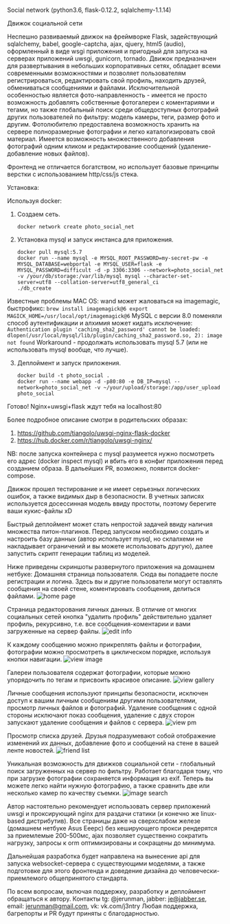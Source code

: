 Social network
(python3.6, flask-0.12.2, sqlalchemy-1.1.14)

Движок социальной сети

Неспешно развиваемый движок на фреймворке Flask, задействующий sqlalchemy, babel, google-captcha, ajax, qjuery, html5 (audio), оформленный в виде wsgi приложения и пригодный для запуска на серверах приложений uwsgi, gunicorn, tornado.
Движок предназначен для развертывания в небольших корпоративных сетях, обладает всеми современными возможностями и позволяет пользователям регистрироваться, редактировать свой профиль, находить друзей, обмениваться сообщениями и файлами. Исключительной особенностью является фото-направленность - имеется не просто возможность добавлять собственные фотогалереи с коментариями и тегами, но также глобальный поиск среди общедоступных фотографий других пользователей по фильтру: модель камеры, теги, размер фото и другим. Фотолюбителю предоставлена возможность хранить на сервере полноразмерные фотографии и легко каталогизировать свой материал. Имеется возможность множественного добавления фотографий одним кликом и редактирование сообщений (удаление-добавление новых файлов).

Фронтенд не отличается богатством, но использует базовые принципы верстки с использованием http/css/js стека.


Установка:

Используя docker:
1) Создаем сеть.
    ```
    docker network create photo_social_net
    ```
2) Установка mysql и запуск инстанса для приложения.
    ```
    docker pull mysql:5.7
    docker run --name mysql -e MYSQL_ROOT_PASSWORD=my-secret-pw -e MYSQL_DATABASE=webportal -e MYSQL_USER=flask -e MYSQL_PASSWORD=difficult -d -p 3306:3306 --network=photo_social_net -v /your/db/storage:/var/lib/mysql mysql --character-set-server=utf8 --collation-server=utf8_general_ci
    ./db_create
    ```
Известные проблемы MAC OS: wand может жаловаться на imagemagic, быстрофикс:
    ```
    brew install imagemagick@6
    export MAGICK_HOME=/usr/local/opt/imagemagick@6
    ```
MySQL с версии 8.0 поменяли способ аутентификации и алхимия может кидать исключение:
    ```Authentication plugin 'caching_sha2_password' cannot be loaded: dlopen(/usr/local/mysql/lib/plugin/caching_sha2_password.so, 2): image not found```
Workaround - продолжать использовать mysql 5.7 (или не использовать mysql вообще, что лучше).


3) Деплоймент и запуск приложения.
    ```
    docker build -t photo_social .
    docker run --name webapp -d -p80:80 -e DB_IP=mysql --network=photo_social_net -v ~/your/upload/storage:/app/user_upload photo_social
    ```
Готово! Nginx+uwsgi+flask ждут тебя на localhost:80

Более подробное описание смотри в родительских образах:
1) https://github.com/tiangolo/uwsgi-nginx-flask-docker
2) https://hub.docker.com/r/tiangolo/uwsgi-nginx/

NB: после запуска контейнера с mysql разумеется нужно посмотреть его адрес (docker inspect mysql) и вбить его в конфиг приложения перед созданием образа. В дальейших PR, возможно, появится docker-compose.


Движок прошел тестирование и не имеет серьезных логических ошибок, а также видимых дыр в безопасности. В учетных записях используется досессинная модель ввиду простоты, поэтому берегите ваши кукис-файлы xD

Быстрый деплоймент может стать непростой задачей ввиду наличия множества питон-плагинов. Перед запуском необходимо создать и настроить базу данных (автор использует mysql, но склалхеми не накладывает ограничений и вы можете использовать другую), далее запустить скрипт генерации таблиц из моделей.

Ниже приведены скриншоты развернутого приложения на домашнем нетбуке:
Домашняя страница пользователя. Сюда вы попадаете после регистрации и логина. Здесь вы и другие пользователи могут оставлять сообщения на своей стене, коментировать сообщения, делиться файлами.
![home page](http://i.imgur.com/VJM4yWW.png "домашняя страница")

Страница редакторования личных данных. В отличие от многих социальных сетей кнопка "удалить профиль" действительно удаляет профиль, рекурсивно, т.е. все сообщения-коментарии и вами загруженные на сервер файлы.
![edit info](http://i.imgur.com/ZFztwSI.png "редактирование личных данных")

К каждому сообщению можно прикреплять файлы и фотографии, фотографии можно просмотреть в циклическом порядке, используя кнопки навигации.
![view image](http://i.imgur.com/eIbBjp7.png "просмотр картинок в сообщении")

Галереи пользователя содержат фотографии, которые можно упорядочить по тегам и присвоить красивое описание.
![view gallery](http://i.imgur.com/mK1kLoU.png "просмотр галереи")

Личные сообщения используют принципы безопасности, исключен доступ к вашим личным сообщениям другими пользователями, просмотр личных файлов и фотографий. Удаление сообщения с одной стороны исключают показ сообщения, удаление с двух сторон запускают удаление сообщения и файлов с сервера.
![view pm](http://i.imgur.com/Eolyag7.png "просмотр личных сообщений")

Просмотр списка друзей. Друзья подразумевают собой отображение изменений их данных, добавление фото и сообщений на стене в вашей ленте новостей.
![friend list](http://i.imgur.com/mTiNO5Z.png "поиск среди друзей")

Уникальная возможность для движков социальной сети - глобальный поиск загруженных на сервер по фильтру. Работает благодаря тому, что при загрузке фотографии сохраняется информация из exif. Теперь вы можете легко найти нужную фотографию, а также сравнить две или несколько камер по качеству съемки.
![image search](http://i.imgur.com/yDvyyfH.png "глобальный поиск изображений по фильтру")

Автор настоятельно рекомендует использовать сервер приложений uwsgi и проксирующий nginx для раздачи статики (и конечно же linux-based дистрибутив). Все страницы даже на сверхслабом железе (домашнем нетбуке Asus Eeepc) без кеширующего прокси рендерятся за приемлемые 200-500мс, ajax позволяет существенно сократить нагрузку, запросы к orm оптимизированы и сокращены до минимума.

Дальнейшая разработка будет направлена на вынесение api для запуска websocket-сервера с существующими моделями, а также подготовке для этого фронтенда и доведение дизайна до человечески-приемлемого общепринятого стандарта.

По всем вопросам, включая поддержку, разработку и деплоймент обращаться к автору. Контакты tg: @jerunman, jabber: je@jabber.se, email: jerunman@gmail.com, vk: vk.com/j3ntry
Любая поддержка, багрепорты и PR будут приняты с благодарностью.
